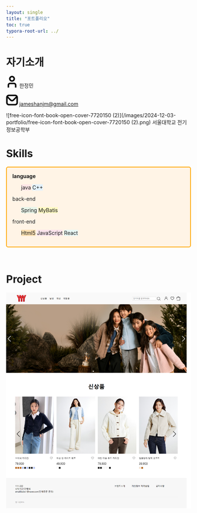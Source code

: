 ```yaml
---
layout: single
title: "포트폴리오"
toc: true
typora-root-url: ../
---
```


# 자기소개



![free-icon-font-user-3917546](/images/2021-12-02-portfolio/free-icon-font-user-3917546.png)  한정민

![free-icon-font-envelope-3916632](/images/2024-12-03-portfolio/free-icon-font-envelope-3916632.png)  jameshanjm@gmail.com

![free-icon-font-book-open-cover-7720150 (2)](/images/2024-12-03-portfolio/free-icon-font-book-open-cover-7720150 (2).png)  서울대학교 전기정보공학부



# Skills
<div style="border: 2px solid orange; padding: 15px; border-radius: 5px; background-color: #FFF4E6;">
  <div>
      <b>language</b>
    </div>
    <ul>
        <li style="background-color: #ffe6e6; display: inline-block;">java</li>
        <li style="background-color: #E3F2FD; display: inline-block;">C++</li>
    </ul>
    <div>
        back-end
    </div>
    <ul>
        <li style="background-color: #E8F5E9; display: inline-block;">Spring</li>
        <li style="background-color: #FFF9C4; display: inline-block;">MyBatis</li>
    </ul>
    <div>
        front-end
    </div>
    <ul>
        <li style="background-color: #FFE0B2; display: inline-block;">Html5</li>
        <li style="background-color: #FCE4EC; display: inline-block;">JavaScript</li>
        <li style="background-color: #E8F8F5; display: inline-block;">React</li>
    </ul>
</div>

​     

 

# Project



[![prpoject](/images/2021-12-02-portfolio/prpoject.png)](https://github.com/Hans975/team_project2)
